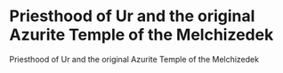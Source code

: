 # Priesthood of Ur and the original Azurite Temple of the Melchizedek

Priesthood of Ur and the original Azurite Temple of the Melchizedek